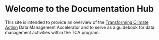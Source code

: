 # Welcome to the Documentation Hub
This site is intended to provide an overview of the [Transforming Climate Action](https://www.ofi.ca/programs/transform-climate-action) Data Management Accelerator and to serve as a guidebook for data management activities within the TCA program.
